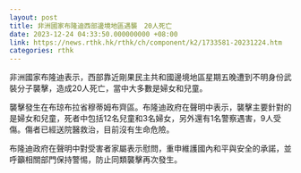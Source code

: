 ```yaml
---
layout: post
title: 非洲國家布隆迪西部邊境地區遇襲　20人死亡
date: 2023-12-24 04:33:50.000000000 +08:00
link: https://news.rthk.hk/rthk/ch/component/k2/1733581-20231224.htm
categories: rthk
---
```


非洲國家布隆迪表示，西部靠近剛果民主共和國邊境地區星期五晚遭到不明身份武裝分子襲擊，造成20人死亡，當中大多數是婦女和兒童。

襲擊發生在布琼布拉省穆蒂姆布齊區。布隆迪政府在聲明中表示，襲擊主要針對的是婦女和兒童，死者中包括12名兒童和3名婦女，另外還有1名警察遇害，9人受傷。傷者已經送院醫救治，目前沒有生命危險。

布隆迪政府在聲明中對受害者家屬表示慰問，重申維護國內和平與安全的承諾，並呼籲相關部門保持警惕，防止同類襲擊再次發生。
